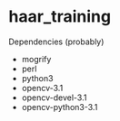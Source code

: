 # haar_training
Dependencies (probably)
* mogrify
* perl
* python3
* opencv-3.1
* opencv-devel-3.1
* opencv-python3-3.1
